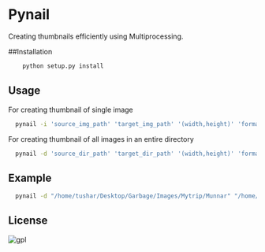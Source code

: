 # Pynail
Creating thumbnails efficiently using Multiprocessing.


##Installation
```sh
	python setup.py install
```

## Usage

For creating thumbnail of single image

```sh
  pynail -i 'source_img_path' 'target_img_path' '(width,height)' 'format'
```

For creating thumbnail of all images in an entire directory

```sh
  pynail -d 'source_dir_path' 'target_dir_path' '(width,height)' 'format'
```

## Example
```sh
  pynail -d "/home/tushar/Desktop/Garbage/Images/Mytrip/Munnar" "/home/tushar/Desktop/thumby" "(400,400)" "JPEG"
```

## License
![gpl](https://cloud.githubusercontent.com/assets/7397433/9025904/67008062-3936-11e5-8803-e5b164a0dfc0.png)
